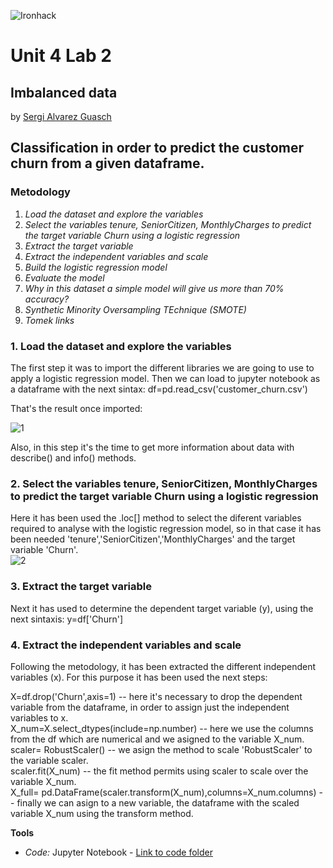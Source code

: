 ![Ironhack](https://github.com/SergiGuasch/sergiguasch/blob/main/labs/week4/Lab2/Ironhack.jpg)  

# Unit 4 Lab 2 

## Imbalanced data

by [Sergi Alvarez Guasch](https://github.com/SergiGuasch/sergiguasch)

## Classification in order to predict the customer churn from a given dataframe.


### Metodology
1. *Load the dataset and explore the variables*    
2. *Select the variables tenure, SeniorCitizen, MonthlyCharges to predict the target variable Churn using a logistic regression*    
3. *Extract the target variable*   
4. *Extract the independent variables and scale*    
5. *Build the logistic regression model*    
6. *Evaluate the model*    
7. *Why in this dataset a simple model will give us more than 70% accuracy?*    
8. *Synthetic Minority Oversampling TEchnique (SMOTE)*    
9. *Tomek links*    


### 1. Load the dataset and explore the variables 
The first step it was to import the different libraries we are going to use to apply a logistic regression model. Then we can load to jupyter notebook as a dataframe with the next sintax: df=pd.read_csv('customer_churn.csv')  
 
That's the result once imported:  

![1](https://github.com/SergiGuasch/sergiguasch/blob/main/labs/week4/Lab2/Images/Load.jpg) 

Also, in this step it's the time to get more information about data with describe() and info() methods.

### 2. Select the variables tenure, SeniorCitizen, MonthlyCharges to predict the target variable Churn using a logistic regression
Here it has been used the .loc[] method to select the diferent variables required to analyse with the logistic regression model, so in that case it has been needed 'tenure','SeniorCitizen','MonthlyCharges' and the target variable 'Churn'.  
![2](https://github.com/SergiGuasch/sergiguasch/blob/main/labs/week4/Lab2/Images/Select.jpg)

### 3. Extract the target variable
Next it has used to determine the dependent target variable (y), using the next sintaxis: y=df['Churn']

### 4. Extract the independent variables and scale  
Following the metodology, it has been extracted the different independent variables (x). For this purpose it has been used the next steps:  

X=df.drop('Churn',axis=1) -- here it's necessary to drop the dependent variable from the dataframe, in order to assign just the independent variables to x.   
X_num=X.select_dtypes(include=np.number) -- here we use the columns from the df which are numerical and we asigned to the variable X_num.  
scaler= RobustScaler() -- we asign the method to scale 'RobustScaler' to the variable scaler.  
scaler.fit(X_num) -- the fit method permits using scaler to scale over the variable X_num.  
X_full= pd.DataFrame(scaler.transform(X_num),columns=X_num.columns) -- finally we can asign to a new variable, the dataframe with the scaled variable X_num using the transform method.   

**Tools**
 - *Code:* Jupyter Notebook - [Link to code folder](https://github.com/SergiGuasch/sergiguasch/blob/main/labs/week4/Lab2/Lab%20Imbalanced%20data.ipynb)
